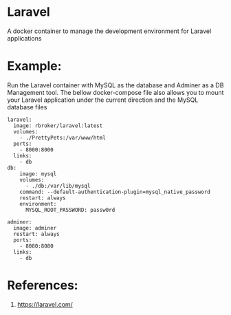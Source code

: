 # Laravel

A docker container to manage the development environment for Laravel applications

# Example:

Run the Laravel container with MySQL as the database and Adminer as a DB Management tool.  The bellow docker-compose file also allows you to mount your Laravel application under the current direction and the MySQL database files

```
laravel:
  image: rbroker/laravel:latest
  volumes:
    - ./PrettyPets:/var/www/html
  ports:
    - 8000:8000
  links:
    - db
db:
    image: mysql
    volumes:
      - ./db:/var/lib/mysql
    command: --default-authentication-plugin=mysql_native_password
    restart: always
    environment:
      MYSQL_ROOT_PASSWORD: passw0rd

adminer:
  image: adminer
  restart: always
  ports:
    - 8080:8080
  links:
    - db
```

# References:
1. https://laravel.com/
